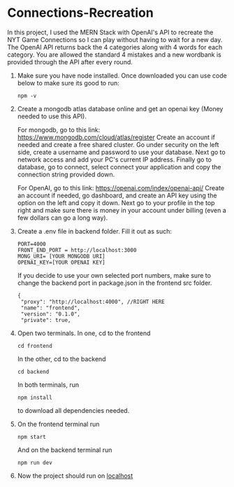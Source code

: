 # Connections-Recreation
In this project, I used the MERN Stack with OpenAI's API to recreate the NYT Game Connections so I can play without having to wait for a new day. The OpenAI API returns back the 4 categories along with 4 words for each category. You are allowed the standard 4 mistakes and a new wordbank is provided through the API after every round. 

1. Make sure you have node installed. Once downloaded you can use code below to make sure its good to run:
   ```
   npm -v
   ```
 2. Create a mongodb atlas database online and get an openai key (Money needed to use this API).
    
    For mongodb, go to this link: https://www.mongodb.com/cloud/atlas/register
    Create an account if needed and create a free shared cluster. Go under security on the left side, create a username and 
    password to use  your database. Next go to network access and add your PC's current IP address. Finally go to database, go 
    to connect, select connect your application and copy the connection string provided down. 

    For OpenAI, go to this link: https://openai.com/index/openai-api/
    Create an account if needed, go dashboard, and create an API key using the option on  the left and copy it down. Next go to 
     your profile in the top right and make sure there is money in your account under billing (even a few dollars can go a long 
     way).   
 3. Create a .env file in backend folder. Fill it out as such:
     ```
     PORT=4000
     FRONT_END_PORT = http://localhost:3000
     MONG_URI= [YOUR MONGODB URI]
     OPENAI_KEY=[YOUR OPENAI KEY]
     ```
     If you decide to use your own selected port numbers, make sure to change the backend port in package.json in the frontend 
     src folder.
    ```
    {
     "proxy": "http://localhost:4000", //RIGHT HERE
     "name": "frontend",
     "version": "0.1.0",
     "private": true,
    ```
 4. Open two terminals. In one, cd to the frontend
     ```
     cd frontend
     ```
    In the other, cd to the backend
     ```
     cd backend
     ```
    In both terminals, run
     ```
     npm install 
     ```
    to download all dependencies needed.

 5. On the frontend terminal run
     ```
     npm start
     ```
     And on the backend terminal run
     ```
     npm run dev 
     ```
6. Now the project should run on [localhost](http://localhost:3000/)
